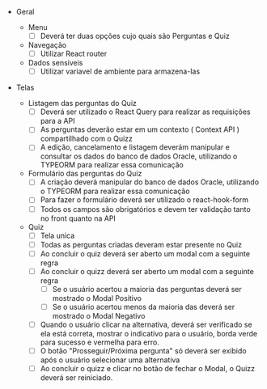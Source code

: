 - Geral

  - Menu
    - [ ] Deverá ter duas opções cujo quais são Perguntas e Quiz
  - Navegação
    - [ ] Utilizar React router
  - Dados sensiveis
    - [ ] Utilizar variavel de ambiente para armazena-las

- Telas
  - Listagem das perguntas do Quiz
    - [ ] Deverá ser utilizado o React Query para realizar as requisições para a API
    - [ ] As perguntas deverão estar em um contexto ( Context API ) compartilhado com o Quizz
    - [ ] A edição, cancelamento e listagem deverám manipular e consultar os dados do banco de dados Oracle, utilizando o TYPEORM para realizar essa comunicação
  - Formulário das perguntas do Quiz
    - [ ] A criação deverá manipular do banco de dados Oracle, utilizando o TYPEORM para realizar essa comunicação
    - [ ] Para fazer o formulário deverá ser utilizado o react-hook-form
    - [ ] Todos os campos são obrigatórios e devem ter validação tanto no front quanto na API
  - Quiz
    - [ ] Tela unica
    - [ ] Todas as perguntas criadas deveram estar presente no Quiz
    - [ ] Ao concluir o quiz deverá ser aberto um modal com a seguinte regra
    - [ ] Ao concluir o quizz deverá ser aberto um modal com a seguinte regra
      - [ ] Se o usuário acertou a maioria das perguntas deverá ser mostrado o Modal Positivo
      - [ ] Se o usuário acertou menos da maioria das deverá ser mostrado o Modal Negativo
    - [ ] Quando o usuário clicar na alternativa, deverá ser verificado se ela está correta, mostrar o indicativo para o usuário, borda verde para sucesso e vermelha para erro.
    - [ ] O botão "Prosseguir/Próxima pergunta" só deverá ser exibido após o usuário selecionar uma alternativa
    - [ ] Ao concluir o quizz e clicar no botão de fechar o Modal, o Quizz deverá ser reiniciado.

